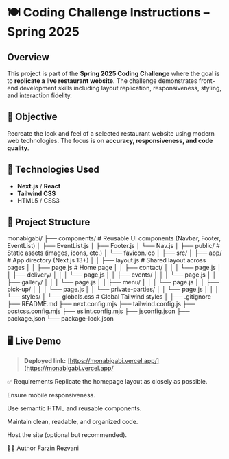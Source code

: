 # 🍽️ Coding Challenge Instructions – Spring 2025

## Overview

This project is part of the **Spring 2025 Coding Challenge** where the goal is to **replicate a live restaurant website**. The challenge demonstrates front-end development skills including layout replication, responsiveness, styling, and interaction fidelity.

## 📌 Objective

Recreate the look and feel of a selected restaurant website using modern web technologies. The focus is on **accuracy, responsiveness, and code quality**.

## 🔧 Technologies Used

- **Next.js** / **React**
- **Tailwind CSS**
- HTML5 / CSS3

## 📂 Project Structure

monabigabi/
├── components/             # Reusable UI components (Navbar, Footer, EventList)
│   ├── EventList.js
│   ├── Footer.js
│   └── Nav.js
│
├── public/                 # Static assets (images, icons, etc.)
│   └── favicon.ico
│
├── src/
│   ├── app/                # App directory (Next.js 13+)
│   │   ├── layout.js       # Shared layout across pages
│   │   ├── page.js         # Home page
│   │   ├── contact/
│   │   │   └── page.js
│   │   ├── delivery/
│   │   │   └── page.js
│   │   ├── events/
│   │   │   └── page.js
│   │   ├── gallery/
│   │   │   └── page.js
│   │   ├── menu/
│   │   │   └── page.js
│   │   ├── pick-up/
│   │   │   └── page.js
│   │   └── private-parties/
│   │       └── page.js
│   │
│   └── styles/
│       └── globals.css     # Global Tailwind styles
│
├── .gitignore
├── README.md
├── next.config.mjs
├── tailwind.config.js
├── postcss.config.mjs
├── eslint.config.mjs
├── jsconfig.json
├── package.json
└── package-lock.json


## 🖥️ Live Demo

> **Deployed link:** [https://monabigabi.vercel.app/](https://monabigabi.vercel.app/  

✅ Requirements
Replicate the homepage layout as closely as possible.

Ensure mobile responsiveness.

Use semantic HTML and reusable components.

Maintain clean, readable, and organized code.

Host the site (optional but recommended).


🙋‍♂️ Author
Farzin Rezvani
